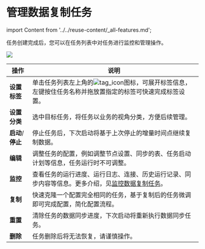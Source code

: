 # 管理数据复制任务
import Content from '../../reuse-content/_all-features.md';

<Content />

任务创建完成后，您可以在任务列表中对任务进行监控和管理操作。

![](../../images/manage_copy_data_task.png)

| 操作              | 说明                                                         |
| ----------------- | ------------------------------------------------------------ |
| **设置标签**      | 单击任务列表左上角的![tag_icon](../../images/tag_icon.png)图标，可展开标签信息，左键按住任务名称并拖放置指定的标签可快速完成标签设置。 |
| **设置分类**      | 选中目标任务，将任务以业务的视角分类，方便后续管理。         |
| **启动**/**停止** | 停止任务后，下次启动将基于上次停止的增量时间点继续复制数据。 |
| **编辑**          | 调整任务的配置，例如调整节点设置、同步的表、任务启动计划等信息，任务运行时不可调整。 |
| **监控**          | 查看任务的运行进度、运行日志、连接、历史运行记录、同步内容等信息。更多介绍，见[监控数据复制任务](monitor-task.md)。 |
| **复制**          | 快速克隆一个配置完全相同的任务，基于复制后的任务微调即可完成配置，简化配置流程。 |
| **重置**          | 清除任务的数据同步进度，下次启动将重新执行数据同步任务。     |
| **删除**          | 任务删除后将无法恢复，请谨慎操作。                           |
